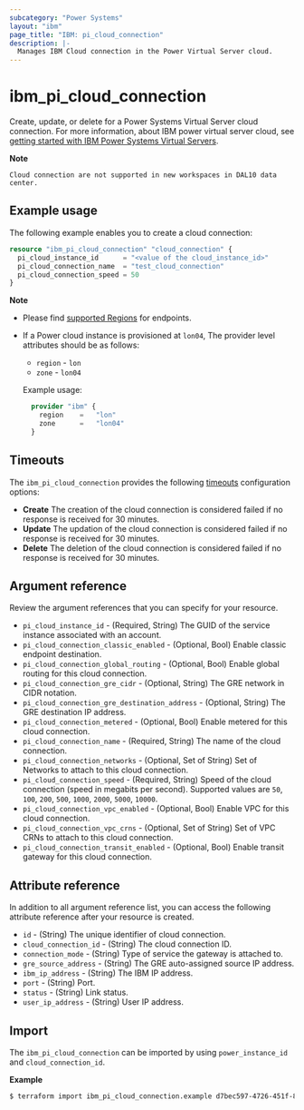 ```yaml
---
subcategory: "Power Systems"
layout: "ibm"
page_title: "IBM: pi_cloud_connection"
description: |-
  Manages IBM Cloud connection in the Power Virtual Server cloud.
---
```


# ibm_pi_cloud_connection

Create, update, or delete for a Power Systems Virtual Server cloud connection. For more information, about IBM power virtual server cloud, see [getting started with IBM Power Systems Virtual Servers](https://cloud.ibm.com/docs/power-iaas?topic=power-iaas-getting-started).

**Note**

`Cloud connection are not supported in new workspaces in DAL10 data center.`
## Example usage

The following example enables you to create a cloud connection:

```terraform
resource "ibm_pi_cloud_connection" "cloud_connection" {
  pi_cloud_instance_id		= "<value of the cloud_instance_id>"
  pi_cloud_connection_name	= "test_cloud_connection"
  pi_cloud_connection_speed	= 50
}
```

**Note**

- Please find [supported Regions](https://cloud.ibm.com/apidocs/power-cloud#endpoint) for endpoints.
- If a Power cloud instance is provisioned at `lon04`, The provider level attributes should be as follows:

  - `region` - `lon`
  - `zone` - `lon04`

  Example usage:

  ```terraform
    provider "ibm" {
      region    =   "lon"
      zone      =   "lon04"
    }
  ```

## Timeouts

The `ibm_pi_cloud_connection` provides the following [timeouts](https://www.terraform.io/docs/language/resources/syntax.html) configuration options:

- **Create** The creation of the cloud connection is considered failed if no response is received for 30 minutes.
- **Update** The updation of the cloud connection is considered failed if no response is received for 30 minutes.
- **Delete** The deletion of the cloud connection is considered failed if no response is received for 30 minutes.

## Argument reference

Review the argument references that you can specify for your resource.

- `pi_cloud_instance_id` - (Required, String) The GUID of the service instance associated with an account.
- `pi_cloud_connection_classic_enabled` - (Optional, Bool) Enable classic endpoint destination.
- `pi_cloud_connection_global_routing` - (Optional, Bool) Enable global routing for this cloud connection.
- `pi_cloud_connection_gre_cidr` - (Optional, String) The GRE network in CIDR notation.
- `pi_cloud_connection_gre_destination_address` - (Optional, String) The GRE destination IP address.
- `pi_cloud_connection_metered` - (Optional, Bool) Enable metered for this cloud connection.
- `pi_cloud_connection_name` - (Required, String) The name of the cloud connection.
- `pi_cloud_connection_networks` - (Optional, Set of String) Set of Networks to attach to this cloud connection.
- `pi_cloud_connection_speed` - (Required, String) Speed of the cloud connection (speed in megabits per second). Supported values are `50`, `100`, `200`, `500`, `1000`, `2000`, `5000`, `10000`.
- `pi_cloud_connection_vpc_enabled` - (Optional, Bool) Enable VPC for this cloud connection.
- `pi_cloud_connection_vpc_crns` - (Optional, Set of String) Set of VPC CRNs to attach to this cloud connection.
- `pi_cloud_connection_transit_enabled` - (Optional, Bool) Enable transit gateway for this cloud connection.

## Attribute reference

In addition to all argument reference list, you can access the following attribute reference after your resource is created.

- `id` - (String) The unique identifier of cloud connection.
- `cloud_connection_id` - (String) The cloud connection ID.
- `connection_mode` - (String) Type of service the gateway is attached to.
- `gre_source_address` - (String) The GRE auto-assigned source IP address.
- `ibm_ip_address` - (String) The IBM IP address.
- `port` - (String) Port.
- `status` - (String) Link status.
- `user_ip_address` - (String) User IP address.

## Import

The `ibm_pi_cloud_connection` can be imported by using `power_instance_id` and `cloud_connection_id`.

**Example**

```sh
$ terraform import ibm_pi_cloud_connection.example d7bec597-4726-451f-8a63-e62e6f19c32c/cea6651a-bc0a-4438-9f8a-a0770bbf3ebb
```
